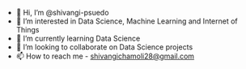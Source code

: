 - 👋 Hi, I’m @shivangi-psuedo
- 👀 I’m interested in Data Science, Machine Learning and Internet of Things
- 🌱 I’m currently learning Data Science
- 💞️ I’m looking to collaborate on Data Science projects
- 📫 How to reach me - shivangichamoli28@gmail.com

<!---
shivangi-psuedo/shivangi-psuedo is a ✨ special ✨ repository because its `README.md` (this file) appears on your GitHub profile.
You can click the Preview link to take a look at your changes.
--->

